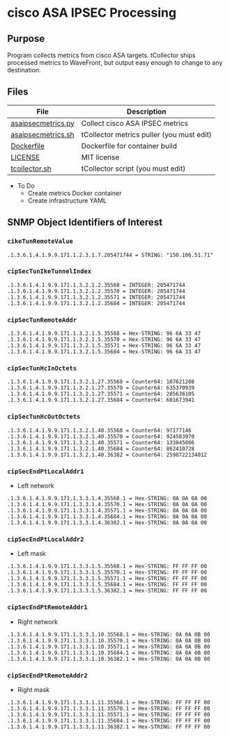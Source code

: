 # cisco ASA IPSEC Processing

## Purpose

Program collects metrics from cisco ASA targets. tCollector ships processed
metrics to WaveFront, but output easy enough to change to any destination.

## Files

| File | Description |
| --- | --- |
| [asaipsecmetrics.py](asaipsecmetrics.py) | Collect cisco ASA IPSEC metrics |
| [asaipsecmetrics.sh](asaipsecmetrics.sh) | tCollector metrics puller (you must edit) |
| [Dockerfile](Dockerfile) | Dockerfile for container build |
| [LICENSE](LICENSE) | MIT license |
| [tcollector.sh](tcollector.sh) | tCollector script (you must edit) |

* To Do
  * Create metrics Docker container
  * Create infrastructure YAML

## SNMP Object Identifiers of Interest


### `cikeTunRemoteValue`

```
.1.3.6.1.4.1.9.9.171.1.2.3.1.7.205471744 = STRING: "150.106.51.71"
```

### `cipSecTunIkeTunnelIndex`

```
.1.3.6.1.4.1.9.9.171.1.3.2.1.2.35568 = INTEGER: 205471744
.1.3.6.1.4.1.9.9.171.1.3.2.1.2.35570 = INTEGER: 205471744
.1.3.6.1.4.1.9.9.171.1.3.2.1.2.35571 = INTEGER: 205471744
.1.3.6.1.4.1.9.9.171.1.3.2.1.2.35684 = INTEGER: 205471744
```

### `cipSecTunRemoteAddr`

```
.1.3.6.1.4.1.9.9.171.1.3.2.1.5.35568 = Hex-STRING: 96 6A 33 47
.1.3.6.1.4.1.9.9.171.1.3.2.1.5.35570 = Hex-STRING: 96 6A 33 47
.1.3.6.1.4.1.9.9.171.1.3.2.1.5.35571 = Hex-STRING: 96 6A 33 47
.1.3.6.1.4.1.9.9.171.1.3.2.1.5.35684 = Hex-STRING: 96 6A 33 47
```

### `cipSecTunHcInOctets`

```
.1.3.6.1.4.1.9.9.171.1.3.2.1.27.35568 = Counter64: 107621208
.1.3.6.1.4.1.9.9.171.1.3.2.1.27.35570 = Counter64: 635370939
.1.3.6.1.4.1.9.9.171.1.3.2.1.27.35571 = Counter64: 285636105
.1.3.6.1.4.1.9.9.171.1.3.2.1.27.35684 = Counter64: 601673941
```

### `cipSecTunHcOutOctets`

```
.1.3.6.1.4.1.9.9.171.1.3.2.1.40.35568 = Counter64: 97177146
.1.3.6.1.4.1.9.9.171.1.3.2.1.40.35570 = Counter64: 924583970
.1.3.6.1.4.1.9.9.171.1.3.2.1.40.35571 = Counter64: 133845086
.1.3.6.1.4.1.9.9.171.1.3.2.1.40.35684 = Counter64: 862410728
.1.3.6.1.4.1.9.9.171.1.3.2.1.40.36382 = Counter64: 2598722134012
```

### `cipSecEndPtLocalAddr1`

* Left network

```
.1.3.6.1.4.1.9.9.171.1.3.3.1.4.35568.1 = Hex-STRING: 0A 0A 0A 00
.1.3.6.1.4.1.9.9.171.1.3.3.1.4.35570.1 = Hex-STRING: 0A 0A 0A 00
.1.3.6.1.4.1.9.9.171.1.3.3.1.4.35571.1 = Hex-STRING: 0A 0A 0A 00
.1.3.6.1.4.1.9.9.171.1.3.3.1.4.35684.1 = Hex-STRING: 0A 0A 0A 00
.1.3.6.1.4.1.9.9.171.1.3.3.1.4.36382.1 = Hex-STRING: 0A 0A 0A 00
```

### `cipSecEndPtLocalAddr2`

* Left mask

```
.1.3.6.1.4.1.9.9.171.1.3.3.1.5.35568.1 = Hex-STRING: FF FF FF 00
.1.3.6.1.4.1.9.9.171.1.3.3.1.5.35570.1 = Hex-STRING: FF FF FF 00
.1.3.6.1.4.1.9.9.171.1.3.3.1.5.35571.1 = Hex-STRING: FF FF FF 00
.1.3.6.1.4.1.9.9.171.1.3.3.1.5.35684.1 = Hex-STRING: FF FF FF 00
.1.3.6.1.4.1.9.9.171.1.3.3.1.5.36382.1 = Hex-STRING: FF FF FF 00
```

### `cipSecEndPtRemoteAddr1`

* Right network

```
.1.3.6.1.4.1.9.9.171.1.3.3.1.10.35568.1 = Hex-STRING: 0A 0A 0B 00
.1.3.6.1.4.1.9.9.171.1.3.3.1.10.35570.1 = Hex-STRING: 0A 0A 0B 00
.1.3.6.1.4.1.9.9.171.1.3.3.1.10.35571.1 = Hex-STRING: 0A 0A 0B 00
.1.3.6.1.4.1.9.9.171.1.3.3.1.10.35684.1 = Hex-STRING: 0A 0A 0B 00
.1.3.6.1.4.1.9.9.171.1.3.3.1.10.36382.1 = Hex-STRING: 0A 0A 0B 00
```

### `cipSecEndPtRemoteAddr2`

* Right mask

```
.1.3.6.1.4.1.9.9.171.1.3.3.1.11.35568.1 = Hex-STRING: FF FF FF 00
.1.3.6.1.4.1.9.9.171.1.3.3.1.11.35570.1 = Hex-STRING: FF FF FF 00
.1.3.6.1.4.1.9.9.171.1.3.3.1.11.35571.1 = Hex-STRING: FF FF FF 00
.1.3.6.1.4.1.9.9.171.1.3.3.1.11.35684.1 = Hex-STRING: FF FF FF 00
.1.3.6.1.4.1.9.9.171.1.3.3.1.11.36382.1 = Hex-STRING: FF FF FF 00
```
